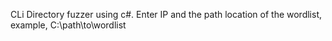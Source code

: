 CLi Directory fuzzer using c#. Enter IP and the path location of the wordlist, example, C:\\path\to\wordlist
